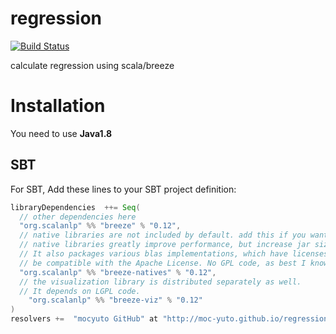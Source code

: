 # regression
[![Build Status](https://travis-ci.org/moc-yuto/regression.svg?branch=master)](https://travis-ci.org/moc-yuto/regression)

calculate regression using scala/breeze

# Installation

You need to use **Java1.8**

## SBT

For SBT, Add these lines to your SBT project definition:

```scala
libraryDependencies  ++= Seq(
  // other dependencies here
  "org.scalanlp" %% "breeze" % "0.12",
  // native libraries are not included by default. add this if you want them (as of 0.7)
  // native libraries greatly improve performance, but increase jar sizes. 
  // It also packages various blas implementations, which have licenses that may or may not
  // be compatible with the Apache License. No GPL code, as best I know.
  "org.scalanlp" %% "breeze-natives" % "0.12",
  // the visualization library is distributed separately as well. 
  // It depends on LGPL code.
    "org.scalanlp" %% "breeze-viz" % "0.12"
)
resolvers +=  "mocyuto GitHub" at "http://moc-yuto.github.io/regression/repository/"
```
